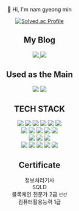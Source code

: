 

<div align=center>

👋 Hi, I'm nam gyeong min

 [![Solved.ac Profile](http://mazassumnida.wtf/api/v2/generate_badge?boj=min959595)](https://solved.ac/min959595/)

 
 <!--
 ![Anurag's github stats](https://github-readme-stats.vercel.app/api?username=gangintheremark)
-->

## My Blog 
<a href="https://gangintheremark.tistory.com/" target="_blank">
<img src="https://img.shields.io/badge/tistory-white?style=fot-the-badge&logo=tistory&logoColor=FC6D26"> </a>
<a href="https://velog.io/@gangintheremark" target="_blank">
<img src="https://img.shields.io/badge/velog-white?style=fot-the-badge&logo=velog&logoColor=20C997"> </a>

## Used as the Main
<img src="https://img.shields.io/badge/Java-white?style=fot-the-badge&logo=JAVA&logoColor=007396"> 
<img src="https://img.shields.io/badge/SpringBoot-white?style=fot-the-badge&logo=Spring Boot&logoColor=6DB33F"> 

## TECH STACK
<img src="https://img.shields.io/badge/C-white?style=fot-the-badge&logo=C&logoColor=A8B9CC"> 
<img src="https://img.shields.io/badge/Java-white?style=fot-the-badge&logo=Java&logoColor=007396"> 
<img src="https://img.shields.io/badge/JavaScript-white?style=fot-the-badge&logo=JavaScript&logoColor=F7DF1E"> 
<img src="https://img.shields.io/badge/JQuery-white?style=fot-the-badge&logo=JQuery&logoColor=0769AD">
<img src="https://img.shields.io/badge/SpringBoot-white?style=fot-the-badge&logo=Spring Boot&logoColor=6DB33F">  
<img src="https://img.shields.io/badge/SpringSecurity-white?style=fot-the-badge&logo=Spring Security&logoColor=6DB33F"><br>
<img src="https://img.shields.io/badge/HTML5-white?style=fot-the-badge&logo=HTML5&logoColor=E34F26">
<img src="https://img.shields.io/badge/CSS3-white?style=fot-the-badge&logo=CSS3&logoColor=1572B6">
<img src="https://img.shields.io/badge/Bootstrap-white?style=fot-the-badge&logo=Bootstrap&logoColor=7952B3">  
<img src="https://img.shields.io/badge/Selenium-white?style=fot-the-badge&logo=Selenium&logoColor=43B02A">
<img src="https://img.shields.io/badge/Thymeleaf-white?style=fot-the-badge&logo=Thymeleaf&logoColor=005F0F">  <br>
<img src="https://img.shields.io/badge/Oracle-white?style=fot-the-badge&logo=Oracle&logoColor=F80000"> 
<img src="https://img.shields.io/badge/MySQL-white?style=fot-the-badge&logo=MySQL&logoColor=4479A1"> 
<img src="https://img.shields.io/badge/MongoDB-white?style=fot-the-badge&logo=MongoDB&logoColor=47A248">  <br>
<img src="https://img.shields.io/badge/docker-white?style=fot-the-badge&logo=docker&logoColor=2496ED"> 
<img src="https://img.shields.io/badge/AWS-white?style=fot-the-badge&logo=Amazon AWS&logoColor=232F3E"> 
<img src="https://img.shields.io/badge/AWS S3-white?style=fot-the-badge&logo=Amazon S3&logoColor=569A31"> 
<img src="https://img.shields.io/badge/GitHub-white?style=fot-the-badge&logo=GitHub&logoColor=181717"> 
<img src="https://img.shields.io/badge/GitLab-white?style=fot-the-badge&logo=GitLab&logoColor=FC6D26"> 


## Certificate
정보처리기사 <br>
SQLD <br>
블록체인 전문가 2급 `민간` <br>
컴퓨터활용능력 1급  <br>

</div>
